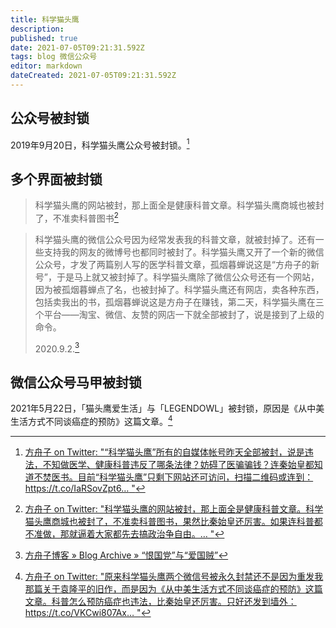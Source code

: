 ```yaml
---
title: 科学猫头鹰
description: 
published: true
date: 2021-07-05T09:21:31.592Z
tags: blog 微信公众号
editor: markdown
dateCreated: 2021-07-05T09:21:31.592Z
---
```


## 公众号被封锁

2019年9月20日，科学猫头鹰公众号被封锁。[^2019_09_20]

[^2019_09_20]: [方舟子 on Twitter: "“科学猫头鹰”所有的自媒体帐号昨天全部被封，说是违法，不知做医学、健康科普违反了哪条法律？妨碍了医骗骗钱？连秦始皇都知道不焚医书。目前“科学猫头鹰”只剩下网站还可访问，扫描二维码或连到：https://t.co/IaRSovZpt6… "](https://web.archive.org/web/20190920225037if_/https://twitter.com/fangshimin/status/1175177177517740032)

## 多个界面被封锁

> 科学猫头鹰的网站被封，那上面全是健康科普文章。科学猫头鹰商城也被封了，不准卖科普图书[^2020_09_01]

[^2020_09_01]: [方舟子 on Twitter: "科学猫头鹰的网站被封，那上面全是健康科普文章。科学猫头鹰商城也被封了，不准卖科普图书，果然比秦始皇还厉害。如果连科普都不准做，那就逼着大家都先去搞政治争自由。… "](https://web.archive.org/web/20200901033031/https://twitter.com/fangshimin/status/1300637080532299776)

> 科学猫头鹰的微信公众号因为经常发表我的科普文章，就被封掉了。还有一些支持我的网友的微博号也都同时被封了。科学猫头鹰又开了一个新的微信公众号，才发了两篇别人写的医学科普文章，孤烟暮蝉说这是“方舟子的新号”，于是马上就又被封掉了。科学猫头鹰除了微信公众号还有一个网站，因为被孤烟暮蝉点了名，也被封掉了。科学猫头鹰还有网店，卖各种东西，包括卖我出的书，孤烟暮蝉说这是方舟子在赚钱，第二天，科学猫头鹰在三个平台——淘宝、微信、友赞的网店一下就全部被封了，说是接到了上级的命令。
>
> 2020.9.2.[^2020_09_02]

[^2020_09_02]: [方舟子博客 » Blog Archive » “恨国党”与“爱国贼”](https://web.archive.org/web/20210705022507/https://xysblogs.org/fangshimin/archives/12795)

## 微信公众号马甲被封锁

2021年5月22日，「猫头鹰爱生活」与「LEGENDOWL」被封锁，原因是《从中美生活方式不同谈癌症的预防》这篇文章。[^2021_05_22]

[^2021_05_22]: [方舟子 on Twitter: "原来科学猫头鹰两个微信号被永久封禁还不是因为重发我那篇关于袁隆平的旧作，而是因为《从中美生活方式不同谈癌症的预防》这篇文章。科普怎么预防癌症也违法，比秦始皇还厉害。只好还发到墙外：https://t.co/VKCwi807Ax… "](https://web.archive.org/web/20210523075648/https://twitter.com/fangshimin/status/1396254838837551109)
